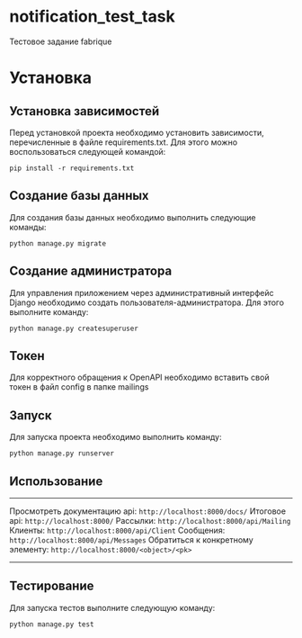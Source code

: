 # notification_test_task
Тестовое задание fabrique
# Установка
## Установка зависимостей
Перед установкой проекта необходимо установить зависимости, перечисленные в файле requirements.txt. Для этого можно воспользоваться следующей командой:

````
pip install -r requirements.txt
````

## Создание базы данных
Для создания базы данных необходимо выполнить следующие команды:

````
python manage.py migrate
````

## Создание администратора
Для управления приложением через административный интерфейс Django необходимо создать пользователя-администратора. Для этого выполните команду:

````
python manage.py createsuperuser
````

## Токен
Для корректного обращения к OpenAPI необходимо вставить свой токен в файл config в папке mailings

## Запуск
Для запуска проекта необходимо выполнить команду:

````
python manage.py runserver
````

## Использование
***
Просмотреть документацию api: ```http://localhost:8000/docs/```
Итоговое api: ```http://localhost:8000/```
Рассылки: ```http://localhost:8000/api/Mailing```
Клиенты: ```http://localhost:8000/api/Client```
Сообщения: ```http://localhost:8000/api/Messages```
Обратиться к конкретному элементу: ```http://localhost:8000/<object>/<pk>```
***


## Тестирование
Для запуска тестов выполните следующую команду:

````
python manage.py test
````
